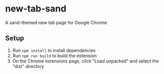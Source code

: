# new-tab-sand

A sand-themed new tab page for Google Chrome

## Setup
1) Run `npm install` to install dependencies
2) Run `npm run build` to build the extension
3) On the Chrome extensions page, click "Load unpacked" and select the "dist" directory

